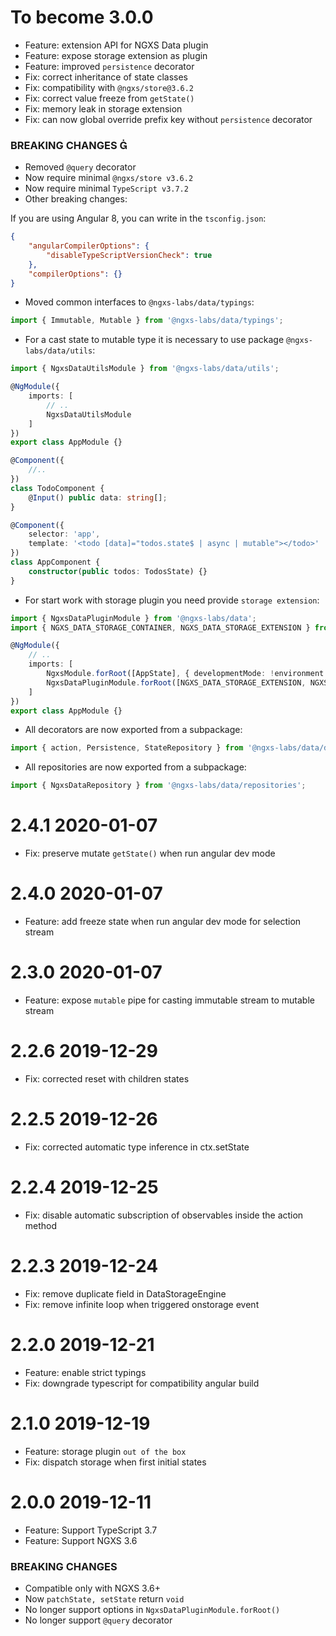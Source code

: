 # To become 3.0.0

-   Feature: extension API for NGXS Data plugin
-   Feature: expose storage extension as plugin
-   Feature: improved `persistence` decorator
-   Fix: correct inheritance of state classes
-   Fix: compatibility with `@ngxs/store@3.6.2`
-   Fix: correct value freeze from `getState()`
-   Fix: memory leak in storage extension
-   Fix: can now global override prefix key without `persistence` decorator

### BREAKING CHANGES &#57351;

-   Removed `@query` decorator
-   Now require minimal `@ngxs/store v3.6.2`
-   Now require minimal `TypeScript v3.7.2`
-   Other breaking changes:

If you are using Angular 8, you can write in the `tsconfig.json`:

```json
{
    "angularCompilerOptions": {
        "disableTypeScriptVersionCheck": true
    },
    "compilerOptions": {}
}
```

-   Moved common interfaces to `@ngxs-labs/data/typings`:

```ts
import { Immutable, Mutable } from '@ngxs-labs/data/typings';
```

-   For a cast state to mutable type it is necessary to use package `@ngxs-labs/data/utils`:

```ts
import { NgxsDataUtilsModule } from '@ngxs-labs/data/utils';

@NgModule({
    imports: [
        // ..
        NgxsDataUtilsModule
    ]
})
export class AppModule {}

@Component({
    //..
})
class TodoComponent {
    @Input() public data: string[];
}

@Component({
    selector: 'app',
    template: '<todo [data]="todos.state$ | async | mutable"></todo>'
})
class AppComponent {
    constructor(public todos: TodosState) {}
}
```

-   For start work with storage plugin you need provide `storage extension`:

```ts
import { NgxsDataPluginModule } from '@ngxs-labs/data';
import { NGXS_DATA_STORAGE_CONTAINER, NGXS_DATA_STORAGE_EXTENSION } from '@ngxs-labs/data/storage';

@NgModule({
    // ..
    imports: [
        NgxsModule.forRoot([AppState], { developmentMode: !environment.production }),
        NgxsDataPluginModule.forRoot([NGXS_DATA_STORAGE_EXTENSION, NGXS_DATA_STORAGE_CONTAINER])
    ]
})
export class AppModule {}
```

-   All decorators are now exported from a subpackage:

```ts
import { action, Persistence, StateRepository } from '@ngxs-labs/data/decorators';
```

-   All repositories are now exported from a subpackage:

```ts
import { NgxsDataRepository } from '@ngxs-labs/data/repositories';
```

# 2.4.1 2020-01-07

-   Fix: preserve mutate `getState()` when run angular dev mode

# 2.4.0 2020-01-07

-   Feature: add freeze state when run angular dev mode for selection stream

# 2.3.0 2020-01-07

-   Feature: expose `mutable` pipe for casting immutable stream to mutable stream

# 2.2.6 2019-12-29

-   Fix: corrected reset with children states

# 2.2.5 2019-12-26

-   Fix: corrected automatic type inference in ctx.setState

# 2.2.4 2019-12-25

-   Fix: disable automatic subscription of observables inside the action method

# 2.2.3 2019-12-24

-   Fix: remove duplicate field in DataStorageEngine
-   Fix: remove infinite loop when triggered onstorage event

# 2.2.0 2019-12-21

-   Feature: enable strict typings
-   Fix: downgrade typescript for compatibility angular build

# 2.1.0 2019-12-19

-   Feature: storage plugin `out of the box`
-   Fix: dispatch storage when first initial states

# 2.0.0 2019-12-11

-   Feature: Support TypeScript 3.7
-   Feature: Support NGXS 3.6

### BREAKING CHANGES

-   Compatible only with NGXS 3.6+
-   Now `patchState, setState` return `void`
-   No longer support options in `NgxsDataPluginModule.forRoot()`
-   No longer support `@query` decorator

